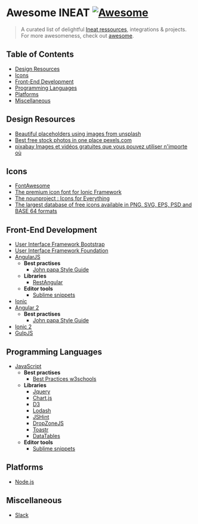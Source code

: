 # Awesome INEAT [![Awesome](https://cdn.rawgit.com/sindresorhus/awesome/d7305f38d29fed78fa85652e3a63e154dd8e8829/media/badge.svg)](https://github.com/sindresorhus/awesome)

> A curated list of delightful [Ineat ressources](http://ineat-group.com/), integrations & projects. For more awesomeness, check out [awesome](https://github.com/sindresorhus/awesome).

## Table of Contents

- [Design Resources](#design-resources)
- [Icons](#icons)
- [Front-End Development](#front-end-development)
- [Programming Languages](#programming-languages)
- [Platforms](#platforms)
- [Miscellaneous](#miscellaneous)

## Design Resources

- [Beautiful placeholders using images from unsplash](https://unsplash.com/)
- [Best free stock photos in one place pexels.com](https://www.pexels.com/)
- [pixabay Images et vidéos gratuites que vous pouvez utiliser n'importe où](https://pixabay.com/fr/)

## Icons

- [FontAwesome](http://fontawesome.io/icons/)
- [The premium icon font for Ionic Framework](http://ionicons.com/)
- [The nounproject : Icons for Everything](https://thenounproject.com/)
- [The largest database of free icons available in PNG, SVG, EPS, PSD and BASE 64 formats](http://www.flaticon.com/)

## Front-End Development

- [User Interface Framework Bootstrap](http://getbootstrap.com/getting-started/)
- [User Interface Framework Foundation](http://foundation.zurb.com/)
- [AngularJS](https://docs.angularjs.org/api)
  + __Best practises__
    - [John papa Style Guide](https://github.com/johnpapa/angular-styleguide/blob/master/a1/README.md)
  + __Libraries__
    - [RestAngular](https://github.com/mgonto/restangular)
  + __Editor tools__
    - [Sublime snippets](https://github.com/johnpapa/angular-styleguide/blob/master/a1/README.md#sublime-text)
- [Ionic](https://ionicframework.com/)
- [Angular 2](https://angular.io/docs/ts/latest/api/)
  + __Best practises__
    - [John papa Style Guide](https://github.com/johnpapa/angular-styleguide/blob/master/a2/README.md)
- [Ionic 2](http://ionicframework.com/docs/v2/api/)
- [GulpJS](http://gulpjs.com/)

## Programming Languages

- [JavaScript](https://www.javascript.com/)
  + __Best practises__
    - [Best Practices w3schools](http://www.w3schools.com/js/js_best_practices.asp)
  + __Libraries__
    - [Jquery](http://jquery.com/)
    - [Chart.js](https://github.com/chartjs/Chart.js)
    - [D3](https://d3js.org/)
    - [Lodash](https://lodash.com/)
    - [JSHint](http://jshint.com/)
    - [DropZoneJS](http://www.dropzonejs.com/)
    - [Toastr](https://github.com/CodeSeven/toastr)
    - [DataTables](https://www.datatables.net/)
  + __Editor tools__
    - [Sublime snippets](https://github.com/zenorocha/sublime-javascript-snippets)

## Platforms

- [Node.js](https://nodejs.org/en/)

## Miscellaneous

- [Slack](https://slack.com/)

